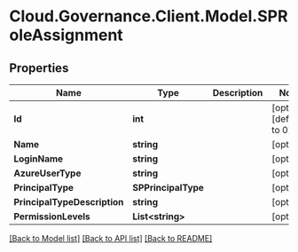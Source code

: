 # Cloud.Governance.Client.Model.SPRoleAssignment
## Properties

Name | Type | Description | Notes
------------ | ------------- | ------------- | -------------
**Id** | **int** |  | [optional] [default to 0]
**Name** | **string** |  | [optional] 
**LoginName** | **string** |  | [optional] 
**AzureUserType** | **string** |  | [optional] 
**PrincipalType** | **SPPrincipalType** |  | [optional] 
**PrincipalTypeDescription** | **string** |  | [optional] 
**PermissionLevels** | **List&lt;string&gt;** |  | [optional] 

[[Back to Model list]](../README.md#documentation-for-models) [[Back to API list]](../README.md#documentation-for-api-endpoints) [[Back to README]](../README.md)

